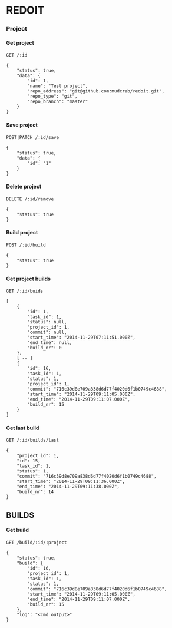 # REDOIT

### Project

#### Get project
`GET /:id`

```
{
    "status": true,
    "data": {
        "id": 1,
        "name": "Test project",
        "repo_address": "git@github.com:mudcrab/redoit.git",
        "repo_type": "git",
        "repo_branch": "master"
    }
}
```

#### Save project
`POST|PATCH /:id/save`

```
{
    "status": true,
    "data": {
        "id": "1"
    }
}
```

#### Delete project
`DELETE /:id/remove`

```
{
    "status": true
}
```

#### Build project
`POST /:id/build`

```
{
    "status": true
}
```

#### Get project builds
`GET /:id/buids`

```
[
    {
        "id": 1,
        "task_id": 1,
        "status": null,
        "project_id": 1,
        "commit": null,
        "start_time": "2014-11-29T07:11:51.000Z",
        "end_time": null,
        "build_nr": 0
    },
    [ -- ]
    {
        "id": 16,
        "task_id": 1,
        "status": 1,
        "project_id": 1,
        "commit": "716c39d8e709a838d6d77f4020d6f1b0749c4688",
        "start_time": "2014-11-29T09:11:05.000Z",
        "end_time": "2014-11-29T09:11:07.000Z",
        "build_nr": 15
    }
]
```

#### Get last build
`GET /:id/builds/last`

```
{
    "project_id": 1,
    "id": 15,
    "task_id": 1,
    "status": 1,
    "commit": "716c39d8e709a838d6d77f4020d6f1b0749c4688",
    "start_time": "2014-11-29T09:11:36.000Z",
    "end_time": "2014-11-29T09:11:38.000Z",
    "build_nr": 14
}
```

## BUILDS

#### Get build
`GET /build/:id/:project`

```
{
    "status": true,
    "build": {
        "id": 16,
        "project_id": 1,
        "task_id": 1,
        "status": 1,
        "commit": "716c39d8e709a838d6d77f4020d6f1b0749c4688",
        "start_time": "2014-11-29T09:11:05.000Z",
        "end_time": "2014-11-29T09:11:07.000Z",
        "build_nr": 15
    },
    "log": "<cmd output>"
}
```